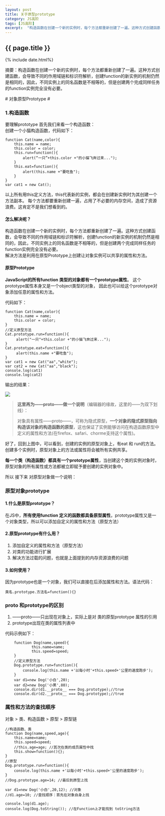 ```yaml
---
layout: post
title: 关于原型prototype
category: JS高阶
tags: [JS高阶]
excerpt:  "构造函数在创建一个新的实例时，每个方法都重新创建了一遍。这种方式创建函数，会导致不同的作用域链和标识符解析，创建function的新实例的机制仍然是相同的，因此，不同实例上的同名函数是不相等的，但是创建两个完成同样任务的function实例完全没有必要。"
---
```

<h2>{{ page.title }}</h2>
{% include date.html%}
<p class="zhai">摘要：构造函数在创建一个新的实例时，每个方法都重新创建了一遍。这种方式创建函数，会导致不同的作用域链和标识符解析，创建function的新实例的机制仍然是相同的，因此，不同实例上的同名函数是不相等的，但是创建两个完成同样任务的function实例完全没有必要。</p>
# 对象原型Prototype #

### 1.构造函数 ###
要理解prototype 首先我们来看一个构造函数：  
创建一个小猫构造函数，代码如下：
	
	function Cat(name,color){
		this.name = name;
		this.color = color;
		this.run=function(){
		    alert(“一只”+this.color +"的小猫飞奔过来...");
		}
		this.eat=function(){
		    alert(this.name +"要吃鱼");
		}
	}
	var cat1 = new Cat();

以上所有用this定义方法，this代表新的实例，都会在创建新实例时为其创建一个方法副本。
每个方法都要重新创建一遍，占用了不必要的内存空间，造成了资源浪费。这肯定不是我们想看到的。

#### 怎么解决呢？ ####
构造函数在创建一个新的实例时，每个方法都重新创建了一遍。这种方式创建函数，会导致不同的作用域链和标识符解析，创建function的新实例的机制仍然是相同的，因此，不同实例上的同名函数是不相等的，但是创建两个完成同样任务的function实例完全没有必要。  
解决方法是利用在原型Prototype上创建让对象实例可以共享的属性和方法。
#### 原型Prototype ####

**JavaScript的所有function 类型的对象都有一个prototype属性**。 这个prototype属性本身又是一个object类型的对象， 因此也可以给这个prototype对象添加任意的属性和方法。

代码如下：

	function Cat(name,color){
		this.name = name;
		this.color = color;
	}
	//定义原型方法
	Cat.prototype.run=function(){
		 alert("一只"+this.color +"的小猫飞奔过来...");
	}
	Cat.prototype.eat=function(){
		 alert(this.name +"要吃鱼");
	}	
	var cat1 = new Cat("aa","white");
	var cat2 = new Cat("aa","black");
	console.log(cat1)
	console.log(cat2)
输出的结果：  

![](https://i.imgur.com/QpL27rp.jpg)
> 
> **这里再为——proto——做一个说明**（编辑器的缘故，这里的——为双下划线）：  
> 
> 对象具有属性——proto——，可称为隐式原型，**一个对象的隐式原型指向构造该对象的构造函数的原型**，这也保证了实例能够访问在构造函数原型中定义的属性和方法(在firefox、safari、chorme支持这个属性)。

好了，回到上图中，可以看到，创建的实例的原型对象上，有eat 和 run的方法。创建多个实例时，原型对象上的方法或属性将会被所有实例共享。

**每一个类（构造函数）都具有一个prototype属性**，当创建这个类的实例对象时，原型对象的所有属性或方法都被立即赋予要创建的实例对象中。

所以 接下来 对原型对象做一个说明：


### 原型对象prototype ###
#### 1.什么是原型prototype？  ####

在JS中，**所有使用function 定义的函数都具备原型属性**，prototype属性又是一个对象类型，所以可以添加自定义的属性和方法（原型方法）

#### 2.原型prototype有什么用？ ####
1. 添加自定义的属性和方法（原型方法）
2. 对类的功能进行扩展
3. 解决方法过载的问题，也就是上面提到的内存资源浪费的问题

#### 3.如何使用？ ####
因为prototype也是一个对象，我们可以直接在后添加属性和方法。语法代码：

	类名.prototype.方法名=function(){}

### __proto__ 和prototype的区别 ###
1. ——proto——只出现在对象上，实际上是对 类的原型prototype 属性的引用
2. prototype出现在类的属性列表中

代码示例如下：

		function Dog(name,speed){
				this.name=name;
				this.speed=speed;
		}	
		//定义原型方法
		Dog.prototype.run=function(){
			console.log(this.name +'以每小时'+this.speed+'公里的速度跑步');
		}		
		var d1=new Dog('小白',20);
		var d2=new Dog('小黑',80);
		console.dir(d1.__proto__ === Dog.prototype);//true
		console.dir(d2.__proto__ === Dog.prototype);//true


### 属性和方法的查找顺序 ###


对象  >  类、构造函数  > 原型  > 原型链

	//构造函数、类
	function Dog(name,speed,age){
		this.name=name;
		this.speed=speed;
		//this.age=age; //其次在类的成员属性中找
		this.show=function(){};
	}
	//原型
	Dog.prototype.run=function(){
		console.log(this.name +'以每小时'+this.speed+'公里的速度跑步');
	}
	//Dog.prototype.age=14; //最后到原型上找
	
	var d1=new Dog('小白',20,12); //对象
	//d1.age=10; //查找顺序：首先在对象自身上找
	
	console.log(d1.age);
	console.log(Dog.toString()); //在Function上才能找到 toString方法